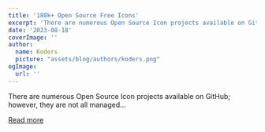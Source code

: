 ```yaml
---
title: '180k+ Open Source Free Icons'
excerpt: 'There are numerous Open Source Icon projects available on GitHub; however, they are not all managed...'
date: '2023-08-18'
coverImage: ''
author:
  name: Koders
  picture: "assets/blog/authors/koders.png"
ogImage:
  url: ''
---
```


There are numerous Open Source Icon projects available on GitHub; however, they are not all managed...

[Read more](https://dev.to/mddanishyusuf/180k-open-source-free-icons-2hfa)
